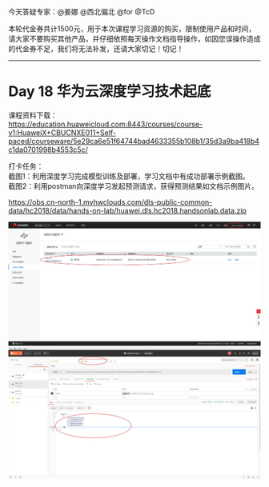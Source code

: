 今天答疑专家：@姜娜 @西北偏北 @for @TcD   

本轮代金券共计1500元，用于本次课程学习资源的购买，限制使用产品和时间，请大家不要购买其他产品，并仔细依照每天操作文档指导操作，如因您误操作造成的代金券不足，我们将无法补发，还请大家切记！切记！   

------------------
# Day 18 华为云深度学习技术起底   

课程资料下载：     
https://education.huaweicloud.com:8443/courses/course-v1:HuaweiX+CBUCNXE011+Self-paced/courseware/5e29ca6e51f64744bad4633355b108b1/35d3a9ba418b4c1da0701998b4553c5c/

打卡任务：     
截图1：利用深度学习完成模型训练及部署，学习文档中有成功部署示例截图。         
截图2：利用postman向深度学习发起预测请求，获得预测结果如文档示例图片。       



https://obs.cn-north-1.myhwclouds.com/dls-public-common-data/hc2018/data/hands-on-lab/huawei.dls.hc2018.handsonlab.data.zip    


![](https://raw.githubusercontent.com/latermonk/AI_21DAY/master/18/PNG/DAY1801.jpg)
![](https://raw.githubusercontent.com/latermonk/AI_21DAY/master/18/PNG/DAY1802.jpg)

